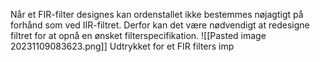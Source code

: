 Når et FIR-filter designes kan ordenstallet ikke bestemmes nøjagtigt på forhånd som ved IIR-filtret. Derfor kan det være nødvendigt at redesigne filtret for at opnå en ønsket filterspecifikation.
![[Pasted image 20231109083623.png]]
Udtrykket for et FIR filters imp